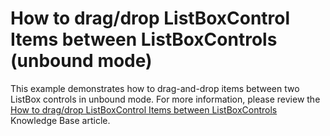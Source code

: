 # How to drag/drop ListBoxControl Items between ListBoxControls (unbound mode)


<p>This example demonstrates how to drag-and-drop items between two ListBox controls in unbound mode. For more information, please review the <a href="https://www.devexpress.com/Support/Center/p/A1841">How to drag/drop ListBoxControl Items between ListBoxControls</a> Knowledge Base article.</p>

<br/>


